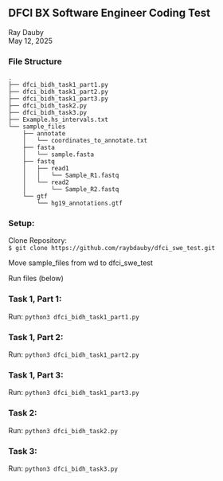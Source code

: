 ## DFCI BX Software Engineer Coding Test
Ray Dauby  
May 12, 2025

### File Structure 

    .
    ├── dfci_bidh_task1_part1.py
    ├── dfci_bidh_task1_part2.py
    ├── dfci_bidh_task1_part3.py
    ├── dfci_bidh_task2.py
    ├── dfci_bidh_task3.py
    ├── Example.hs_intervals.txt
    └── sample_files
        ├── annotate
        │   └── coordinates_to_annotate.txt
        ├── fasta
        │   └── sample.fasta
        ├── fastq
        │   ├── read1
        │   │   └── Sample_R1.fastq
        │   └── read2
        │       └── Sample_R2.fastq
        └── gtf
            └── hg19_annotations.gtf
        
### Setup: 
Clone Repository:  
```$ git clone https://github.com/raybdauby/dfci_swe_test.git```

Move sample_files from wd to dfci_swe_test

Run files (below)

### Task 1, Part 1:  
Run: ```python3 dfci_bidh_task1_part1.py```

### Task 1, Part 2:
Run: ```python3 dfci_bidh_task1_part2.py```

### Task 1, Part 3: 
Run: ```python3 dfci_bidh_task1_part3.py```

### Task 2: 
Run: ```python3 dfci_bidh_task2.py```

### Task 3: 
Run: ```python3 dfci_bidh_task3.py```

